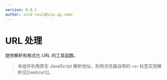 ```yaml
---
version: 0.0.1
author: xuld <xuld@vip.qq.com>
---
```

# URL 处理
提供解析和格式化 URL 的工具函数。

> 本组件利用原生 JavaScript 解析地址。利用浏览器自带的 `<a>` 标签实现解析见[[web/url]]。
